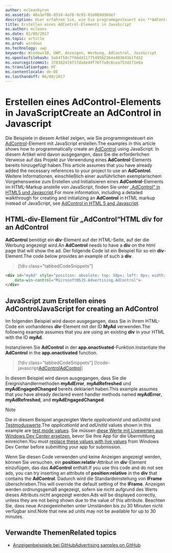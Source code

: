 ```yaml
---
author: mcleanbyron
ms.assetid: 48a1ef86-8514-4af8-9c93-81e869d36de7
description: Hier erfahren Sie, wie Sie programmgesteuert ein **AdControl** (Anzeigensteuerelement) mit JavaScript erstellen.
title: Erstellen eines AdControl-Elements in JavaScript
ms.author: mcleans
ms.date: 02/08/2017
ms.topic: article
ms.prod: windows
ms.technology: uwp
keywords: Windows10, UWP, Anzeigen, Werbung, AdControl, JavaScript
ms.openlocfilehash: 5a64f58c7f66dd1177549562364a483641b1fd32
ms.sourcegitcommit: 378382419f1fda4e4df76ffa9c8cea753d271e6a
ms.translationtype: HT
ms.contentlocale: de-DE
ms.lasthandoff: 06/08/2017
---
```

# <a name="create-an-adcontrol-in-javascript"></a><span data-ttu-id="02eef-104">Erstellen eines AdControl-Elements in JavaScript</span><span class="sxs-lookup"><span data-stu-id="02eef-104">Create an AdControl in Javascript</span></span>

<span data-ttu-id="02eef-105">Die Beispiele in diesem Artikel zeigen, wie Sie programmgesteuert ein [AdControl](https://msdn.microsoft.com/library/windows/apps/microsoft.advertising.winrt.ui.adcontrol.aspx)-Element mit JavaScript erstellen.</span><span class="sxs-lookup"><span data-stu-id="02eef-105">The examples in this article shows how to programmatically create an [AdControl](https://msdn.microsoft.com/library/windows/apps/microsoft.advertising.winrt.ui.adcontrol.aspx) using JavaScript.</span></span> <span data-ttu-id="02eef-106">In diesem Artikel wird davon ausgegangen, dass Sie die erforderlichen Verweise auf das Projekt zur Verwendung eines **AdControl**-Elements bereits hinzugefügt haben.</span><span class="sxs-lookup"><span data-stu-id="02eef-106">This article assumes that you have already added the necessary references to your project to use an **AdControl**.</span></span> <span data-ttu-id="02eef-107">Weitere Informationen, einschließlich einer ausführlichen exemplarischem Vorgehensweise zum Erstellen und Initialisieren eines **AdControl**-Elements im HTML-Markup anstelle von JavaScript, finden Sie unter [„AdControl“ in HTML5 und Javascript](adcontrol-in-html-5-and-javascript.md).</span><span class="sxs-lookup"><span data-stu-id="02eef-107">For more information, including a detailed walkthrough for creating and initializing an **AdControl** in HTML markup instead of JavaScript, see [AdControl in HTML 5 and Javascript](adcontrol-in-html-5-and-javascript.md).</span></span>

## <a name="html-div-for-an-adcontrol"></a><span data-ttu-id="02eef-108">HTML-div-Element für „AdControl“</span><span class="sxs-lookup"><span data-stu-id="02eef-108">HTML div for an AdControl</span></span>

<span data-ttu-id="02eef-109">**AdControl** benötigt ein **div**-Element auf der HTML-Seite, auf der die Werbung angezeigt wird.</span><span class="sxs-lookup"><span data-stu-id="02eef-109">An **AdControl** needs to have a **div** on the html page that will show the ad.</span></span> <span data-ttu-id="02eef-110">Der folgende Code ist ein Beispiel für so ein **div**-Element.</span><span class="sxs-lookup"><span data-stu-id="02eef-110">The code below provides an example of such a **div**.</span></span>

> [!div class="tabbedCodeSnippets"]
``` html
<div id="myAd" style="position: absolute; top: 50px; left: 0px; width: 300px; height: 250px; z-index: 1"
    data-win-control="MicrosoftNSJS.Advertising.AdControl">
</div>
```

## <a name="javascript-for-creating-an-adcontrol"></a><span data-ttu-id="02eef-111">JavaScript zum Erstellen eines AdControl</span><span class="sxs-lookup"><span data-stu-id="02eef-111">JavaScript for creating an AdControl</span></span>

<span data-ttu-id="02eef-112">Im folgenden Beispiel wird davon ausgegangen, dass Sie in Ihrem HTML-Code ein vorhandenes **div**-Element mit der ID **MyAd** verwenden.</span><span class="sxs-lookup"><span data-stu-id="02eef-112">The following example assumes that you are using an existing **div** in your HTML with the ID **myAd**.</span></span>

<span data-ttu-id="02eef-113">Instanziieren Sie **AdControl** in der **app.onactivated**-Funktion.</span><span class="sxs-lookup"><span data-stu-id="02eef-113">Instantiate the **AdControl** in the **app.onactivated** function.</span></span>

> [!div class="tabbedCodeSnippets"]
[!code-javascript[<span data-ttu-id="02eef-114">AdControl</span><span class="sxs-lookup"><span data-stu-id="02eef-114">AdControl</span></span>](./code/AdvertisingSamples/AdControlSamples/js/main.js#DeclareAdControl)]

<span data-ttu-id="02eef-115">In diesem Beispiel wird davon ausgegangen, dass Sie die Ereignishandlermethoden **myAdError**, **myAdRefreshed** und **myAdEngagedChanged** bereits deklariert haben.</span><span class="sxs-lookup"><span data-stu-id="02eef-115">This example assumes that you have already declared event handler methods named **myAdError**, **myAdRefreshed**, and **myAdEngagedChanged**.</span></span>

> [!NOTE]
> <span data-ttu-id="02eef-116">Die in diesem Beispiel angezeigten Werte *applicationId* und *adUnitId* sind [Testmoduswerte](test-mode-values.md).</span><span class="sxs-lookup"><span data-stu-id="02eef-116">The *applicationId* and *adUnitId* values shown in this example are [test mode values](test-mode-values.md).</span></span> <span data-ttu-id="02eef-117">Sie müssen [diese Werte mit Livewerten aus Windows Dev Center ersetzen](set-up-ad-units-in-your-app.md), bevor Sie Ihre App für die Übermittlung einreichen.</span><span class="sxs-lookup"><span data-stu-id="02eef-117">You must [replace these values with live values](set-up-ad-units-in-your-app.md) from Windows Dev Center before submitting your app for submission.</span></span>

<span data-ttu-id="02eef-118">Wenn Sie diesen Code verwenden und keine Anzeigen angezeigt werden, können Sie versuchen, ein **position:relativ**-Attribut im **div**-Element einzufügen, das das **AdControl** enthält.</span><span class="sxs-lookup"><span data-stu-id="02eef-118">If you use this code and do not see ads, you can try inserting an attribute of **position:relative** in the **div** that contains the **AdControl**.</span></span> <span data-ttu-id="02eef-119">Dadurch wird die Standardeinstellung von **IFrame** überschrieben.</span><span class="sxs-lookup"><span data-stu-id="02eef-119">This will override the default setting of the **IFrame**.</span></span> <span data-ttu-id="02eef-120">Anzeigen werden ordnungsgemäß angezeigt, sofern sie nicht aufgrund des Werts dieses Attributs nicht angezeigt werden.</span><span class="sxs-lookup"><span data-stu-id="02eef-120">Ads will be displayed correctly, unless they are not being shown due to the value of this attribute.</span></span> <span data-ttu-id="02eef-121">Beachten Sie, dass neue Anzeigeeinheiten unter Umständen bis zu 30 Minuten nicht verfügbar sind.</span><span class="sxs-lookup"><span data-stu-id="02eef-121">Note that new ad units may not be available for up to 30 minutes.</span></span>

## <a name="related-topics"></a><span data-ttu-id="02eef-122">Verwandte Themen</span><span class="sxs-lookup"><span data-stu-id="02eef-122">Related topics</span></span>

* [<span data-ttu-id="02eef-123">Anzeigenbeispiele bei GitHub</span><span class="sxs-lookup"><span data-stu-id="02eef-123">Advertising samples on GitHub</span></span>](http://aka.ms/githubads)

 

 

